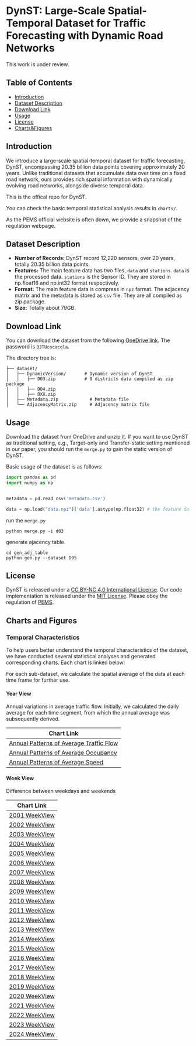 # DynST: Large-Scale Spatial-Temporal Dataset for Traffic Forecasting with Dynamic Road Networks
This work is under review.

## Table of Contents
  - [Introduction](#introduction)
  - [Dataset Description](#dataset-description)
  - [Download Link](#download-link)
  - [Usage](#usage)
  - [License](#license)
  - [Charts&Figures](#charts-and-figures)

## Introduction
We introduce a large-scale spatial-temporal dataset for traffic forecasting, DynST, encompassing 20.35 billion data points covering approximately 20 years. Unlike traditional datasets that accumulate data over time on a fixed road network, ours provides rich spatial information with dynamically evolving road networks, alongside diverse temporal data. 

This is the offical repo for DynST.

You can check the basic temporal statistical analysis results in `charts/`. 

As the PEMS official website is often down, we provide a snapshot of the regulation webpage.

## Dataset Description

- **Number of Records:** DynST record 12,220 sensors, over 20 years, totally 20.35 billion data points.
- **Features:** The main feature data has two files, `data` and `stations`. `data` is the processed data. `stations` is the Sensor ID. They are stored in np.float16 and np.int32 format respectively.
- **Format:** The main feature data is compress in `npz` farmat. The adjacency matrix and the metadata is stored as `csv` file. They are all compiled as zip package.
- **Size:** Totally about 79GB.

## Download Link

You can download the dataset from the following [OneDrive link](https://32znz5-my.sharepoint.com/:f:/g/personal/planckchang_32znz5_onmicrosoft_com/Es7CpYcA01dOo2z-mxkFNrcBHIwcoWKM7wJiiYwiT5ff4w?e=XPndWo). The password is `BJTUcocacola`.

The directory tree is:
``` plaintext
├── dataset/
│   ├── DynamicVersion/       # Dynamic version of DynST
│   │   ├── D03.zip           # 9 districts data compiled as zip package
│   │   ├── D04.zip
│   │   ├── DXX.zip
│   ├── Metadata.zip            # Metadata file
│   └── AdjacencyMatrix.zip     # Adjacency matrix file
```

## Usage

Download the dataset from OneDrive and unzip it. If you want to use DynST as traditional setting, e.g., Target-only and Transfer-static setting mentioned in our paper, you should run the `merge.py` to gain the static version of DynST.

Basic usage of the dataset is as follows:

```python
import pandas as pd
import numpy as np


metadata = pd.read_csv('metadata.csv')

data = np.load("data.npz")['data'].astype(np.float32) # the feature data is stored in np.float16 
```

run the `merge.py`

```shell
python merge.py -i d03
```

generate ajacency table.

```shell
cd gen_adj_table
python gen.py --dataset D05
```


## License
DynST is released under a [CC BY-NC 4.0 International License](https://creativecommons.org/licenses/by-nc/4.0). Our code implementation is released under the [MIT License](https://opensource.org/licenses/MIT). Please obey the regulation of [PEMS](https://pems.dot.ca.gov/?directory=Help&dnode=Help&content=var_terms). 

## Charts and Figures

### Temporal Characteristics

To help users better understand the temporal characteristics of the dataset, we have conducted several statistical analyses and generated corresponding charts. Each chart is linked below:

For each sub-dataset, we calculate the spatial average of the data at each time frame for further use.

#### Year View

Annual variations in average traffic flow. Initially, we calculated the daily average for each time segment, from which the annual average was subsequently derived.

| Chart Link |
|------------|
| [Annual Patterns of Average Traffic Flow](charts/annual_patterns_of_avg_traffic.pdf) |
| [Annual Patterns of Average Occupancy](charts/annual_patterns_of_avg_occupancy.pdf) |
| [Annual Patterns of Average Speed](charts/annual_patterns_of_avg_speed.pdf) |

#### Week View

Difference between weekdays and weekends

| Chart Link |
|------------|
| [2001 WeekView](charts/2001_weekview.pdf) |
| [2002 WeekView](charts/2002_weekview.pdf) |
| [2003 WeekView](charts/2003_weekview.pdf) |
| [2004 WeekView](charts/2004_weekview.pdf) |
| [2005 WeekView](charts/2005_weekview.pdf) |
| [2006 WeekView](charts/2006_weekview.pdf) |
| [2007 WeekView](charts/2007_weekview.pdf) |
| [2008 WeekView](charts/2008_weekview.pdf) |
| [2009 WeekView](charts/2009_weekview.pdf) |
| [2010 WeekView](charts/2010_weekview.pdf) |
| [2011 WeekView](charts/2011_weekview.pdf) |
| [2012 WeekView](charts/2012_weekview.pdf) |
| [2013 WeekView](charts/2013_weekview.pdf) |
| [2014 WeekView](charts/2014_weekview.pdf) |
| [2015 WeekView](charts/2015_weekview.pdf) |
| [2016 WeekView](charts/2016_weekview.pdf) |
| [2017 WeekView](charts/2017_weekview.pdf) |
| [2018 WeekView](charts/2018_weekview.pdf) |
| [2019 WeekView](charts/2019_weekview.pdf) |
| [2020 WeekView](charts/2020_weekview.pdf) |
| [2021 WeekView](charts/2021_weekview.pdf) |
| [2022 WeekView](charts/2022_weekview.pdf) |
| [2023 WeekView](charts/2023_weekview.pdf) |
| [2024 WeekView](charts/2024_weekview.pdf) |

